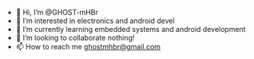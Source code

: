 - 👋 Hi, I’m @GHOST-mHBr
- 👀 I’m interested in electronics and android devel
- 🌱 I’m currently learning embedded systems and android development
- 💞️ I’m looking to collaborate nothing!
- 📫 How to reach me ghostmhbr@gmail.com

<!---
GHOST-mHBr/GHOST-mHBr is a ✨ special ✨ repository because its `README.md` (this file) appears on your GitHub profile.
You can click the Preview link to take a look at your changes.
--->
